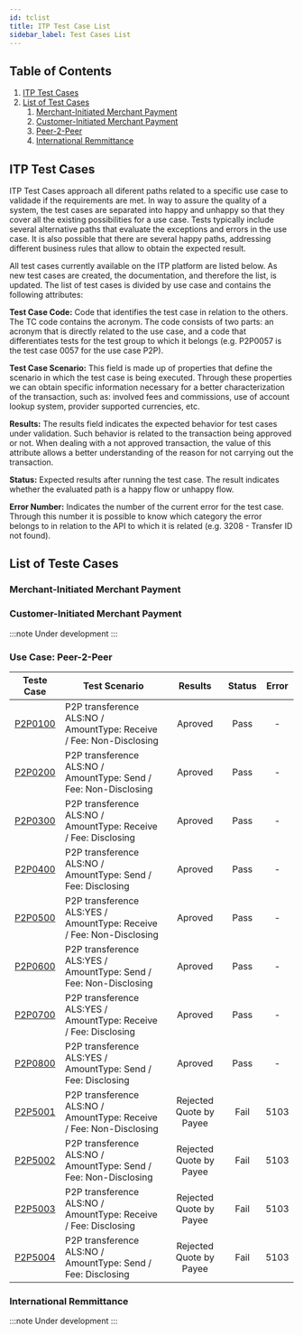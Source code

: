 ```yaml
---
id: tclist
title: ITP Test Case List
sidebar_label: Test Cases List
---
```


## Table of Contents

1. [ITP Test Cases](#what)
2. [List of Test Cases](#tc)
   1. [Merchant-Initiated Merchant Payment](#mimp)
   2. [Customer-Initiated Merchant Payment](#cimp)
   3. [Peer-2-Peer](#p2p)
   4. [International Remmittance](#ir)

## ITP Test Cases <a name="what"></a>

ITP Test Cases approach all diferent paths related to a specific use case to validade if the requirements are met. In way to assure the quality of a system, the test cases are separated into happy and unhappy so that they cover all the existing possibilities for a use case. Tests typically include several alternative paths that evaluate the exceptions and errors in the use case. It is also possible that there are several happy paths, addressing different business rules that allow to obtain the expected result.

All test cases currently available on the ITP platform are listed below. As new test cases are created, the documentation, and therefore the list, is updated. The list of test cases is divided by use case and contains the following attributes:

**Test Case Code:** Code that identifies the test case in relation to the others. The TC code contains the acronym. The code consists of two parts: an acronym that is directly related to the use case, and a code that differentiates tests for the test group to which it belongs (e.g. P2P0057 is the test case 0057 for the use case P2P).

**Test Case Scenario:** This field is made up of properties that define the scenario in which the test case is being executed. Through these properties we can obtain specific information necessary for a better characterization of the transaction, such as: involved fees and commissions, use of account lookup system, provider supported currencies, etc.

**Results:** The results field indicates the expected behavior for test cases under validation. Such behavior is related to the transaction being approved or not. When dealing with a not approved transaction, the value of this attribute allows a better understanding of the reason for not carrying out the transaction.

**Status:** Expected results after running the test case. The result indicates whether the evaluated path is a happy flow or unhappy flow.

**Error Number:** Indicates the number of the current error for the test case. Through this number it is possible to know which category the error belongs to in relation to the API to which it is related (e.g. 3208 - Transfer ID not found).

## List of Teste Cases <a name="tc"></a>

### Merchant-Initiated Merchant Payment <a name="mimp"></a>

### Customer-Initiated Merchant Payment <a name="cimp"></a>

:::note
Under development
:::

### Use Case: Peer-2-Peer <a name="p2p"></a>

| Teste Case | Test Scenario | Results | Status | Error|
|:----------:|---------------|:-------:|:------:|:----:|
|[P2P0100](files/tc/p2p/P2P0100.yml)|P2P transference ALS:NO / AmountType: Receive / Fee: Non-Disclosing|Aproved|Pass|-|
|[P2P0200](files/tc/p2p/P2P0200.yml)|P2P transference ALS:NO / AmountType: Send / Fee: Non-Disclosing|Aproved|Pass|-|
|[P2P0300](files/tc/p2p/P2P0300.yml)|P2P transference ALS:NO / AmountType: Receive / Fee: Disclosing|Aproved|Pass|-|
|[P2P0400](files/tc/p2p/P2P0400.yml)|P2P transference ALS:NO / AmountType: Send / Fee: Disclosing|Aproved|Pass|-|
|[P2P0500](files/tc/p2p/P2P0500.yml)|P2P transference ALS:YES / AmountType: Receive / Fee: Non-Disclosing|Aproved|Pass|-|
|[P2P0600](files/tc/p2p/P2P0600.yml)|P2P transference ALS:YES / AmountType: Send / Fee: Non-Disclosing|Aproved|Pass|-|
|[P2P0700](files/tc/p2p/P2P0700.yml)|P2P transference ALS:YES / AmountType: Receive / Fee: Disclosing|Aproved|Pass|-|
|[P2P0800](files/tc/p2p/P2P0800.yml)|P2P transference ALS:YES / AmountType: Send / Fee: Disclosing|Aproved|Pass|-|
|[P2P5001](files/tc/p2p/P2P5001.yml)|P2P transference ALS:NO / AmountType: Receive / Fee: Non-Disclosing|Rejected Quote by Payee|Fail|5103|
|[P2P5002](files/tc/p2p/P2P5002.yml)|P2P transference ALS:NO / AmountType: Send / Fee: Non-Disclosing|Rejected Quote by Payee|Fail|5103|
|[P2P5003](files/tc/p2p/P2P5003.yml)|P2P transference ALS:NO / AmountType: Receive / Fee: Disclosing|Rejected Quote by Payee|Fail|5103|
|[P2P5004](files/tc/p2p/P2P5004.yml)|P2P transference ALS:NO / AmountType: Send / Fee: Disclosing|Rejected Quote by Payee|Fail|5103|

### International Remmittance <a name="ir"></a>

:::note
Under development
:::
